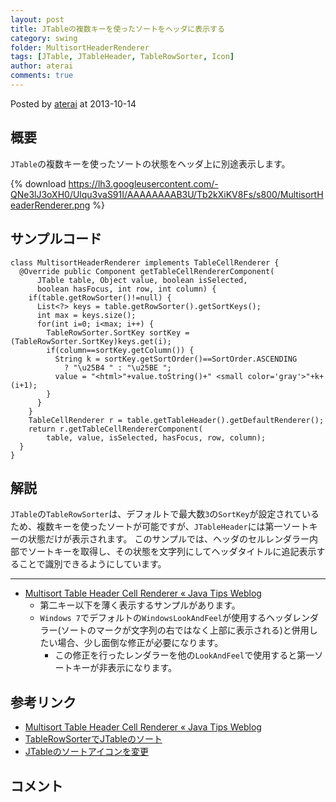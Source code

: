 ```yaml
---
layout: post
title: JTableの複数キーを使ったソートをヘッダに表示する
category: swing
folder: MultisortHeaderRenderer
tags: [JTable, JTableHeader, TableRowSorter, Icon]
author: aterai
comments: true
---
```


Posted by [aterai](http://terai.xrea.jp/aterai.html) at 2013-10-14

## 概要
`JTable`の複数キーを使ったソートの状態をヘッダ上に別途表示します。

{% download https://lh3.googleusercontent.com/-QNe3lJ3oXH0/Ulqu3vaS91I/AAAAAAAAB3U/Tb2kXiKV8Fs/s800/MultisortHeaderRenderer.png %}

## サンプルコード
<pre class="prettyprint"><code>class MultisortHeaderRenderer implements TableCellRenderer {
  @Override public Component getTableCellRendererComponent(
      JTable table, Object value, boolean isSelected,
      boolean hasFocus, int row, int column) {
    if(table.getRowSorter()!=null) {
      List&lt;?&gt; keys = table.getRowSorter().getSortKeys();
      int max = keys.size();
      for(int i=0; i&lt;max; i++) {
        TableRowSorter.SortKey sortKey = (TableRowSorter.SortKey)keys.get(i);
        if(column==sortKey.getColumn()) {
          String k = sortKey.getSortOrder()==SortOrder.ASCENDING
            ? "\u25B4 " : "\u25BE ";
          value = "&lt;html&gt;"+value.toString()+" &lt;small color='gray'&gt;"+k+(i+1);
        }
      }
    }
    TableCellRenderer r = table.getTableHeader().getDefaultRenderer();
    return r.getTableCellRendererComponent(
        table, value, isSelected, hasFocus, row, column);
  }
}
</code></pre>

## 解説
`JTable`の`TableRowSorter`は、デフォルトで最大数`3`の`SortKey`が設定されているため、複数キーを使ったソートが可能ですが、`JTableHeader`には第一ソートキーの状態だけが表示されます。
このサンプルでは、ヘッダのセルレンダラー内部でソートキーを取得し、その状態を文字列にしてヘッダタイトルに追記表示することで識別できるようにしています。

- - - -
- [Multisort Table Header Cell Renderer « Java Tips Weblog](http://tips4java.wordpress.com/2010/08/29/multisort-table-header-cell-renderer/)
    - 第二キー以下を薄く表示するサンプルがあります。
    - `Windows 7`でデフォルトの`WindowsLookAndFeel`が使用するヘッダレンダラー(ソートのマークが文字列の右ではなく上部に表示される)と併用したい場合、少し面倒な修正が必要になります。
        - この修正を行ったレンダラーを他の`LookAndFeel`で使用すると第一ソートキーが非表示になります。

<!-- dummy comment line for breaking list -->

## 参考リンク
- [Multisort Table Header Cell Renderer « Java Tips Weblog](http://tips4java.wordpress.com/2010/08/29/multisort-table-header-cell-renderer/)
- [TableRowSorterでJTableのソート](http://terai.xrea.jp/Swing/TableRowSorter.html)
- [JTableのソートアイコンを変更](http://terai.xrea.jp/Swing/TableSortIcon.html)

<!-- dummy comment line for breaking list -->

## コメント
